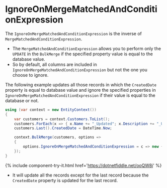 # IgnoreOnMergeMatchedAndConditionExpression

The `IgnoreOnMergeMatchedAndConditionExpression` is the inverse of `MergeMatchedAndConditionExpression`.

 -  The `MergeMatchedAndConditionExpression` allows you to perform only the `UPDATE` in the `BulkMerge` if the specified property value is equal to the database value.  
 -  So by default, all columns are included in `IgnoreOnMergeMatchedAndConditionExpression` but not the one you choose to ignore.

The following example updates all those records in which the `CreatedDate` property is equal to database value and ignore the specified properties in `IgnoreOnMergeMatchedAndConditionExpression` if their value is equal to the database or not.

```csharp
using (var context = new EntityContext())
{
    var customers = context.Customers.ToList();
    customers.ForEach(x => { x.Name += "_Updated"; x.Description += "_Updated"; x.ModifiedDate = DateTime.Now; x.IsActive = false; });
    customers.Last().CreatedDate = DateTime.Now;

    context.BulkMerge(customers, options => 
    {
        options.IgnoreOnMergeMatchedAndConditionExpression = c => new {c.Name, c.Description, c.ModifiedDate, c.IsActive };
    });
}
```

{% include component-try-it.html href='https://dotnetfiddle.net/ooQW8i' %}

 - It will update all the records except for the last record because the `CreatedDate` property is updated for the last record.
